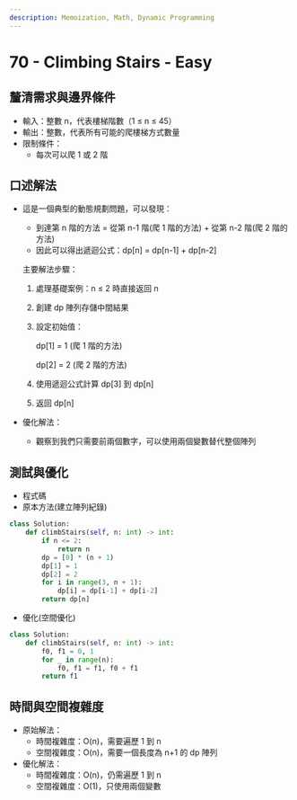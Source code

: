 ```yaml
---
description: Memoization, Math, Dynamic Programming
---
```


# 70 - Climbing Stairs - Easy

## 釐清需求與邊界條件

* 輸入：整數 n，代表樓梯階數（1 ≤ n ≤ 45）
* 輸出：整數，代表所有可能的爬樓梯方式數量
* 限制條件：
  * 每次可以爬 1 或 2 階

## 口述解法

*   這是一個典型的動態規劃問題，可以發現：

    * 到達第 n 階的方法 = 從第 n-1 階(爬 1 階的方法) + 從第 n-2 階(爬 2 階的方法)
    * 因此可以得出遞迴公式：dp\[n] = dp\[n-1] + dp\[n-2]

    主要解法步驟：

    1. 處理基礎案例：n ≤ 2 時直接返回 n
    2. 創建 dp 陣列存儲中間結果
    3.  設定初始值：

        dp\[1] = 1 (爬 1 階的方法)

        dp\[2] = 2 (爬 2 階的方法)
    4. 使用遞迴公式計算 dp\[3] 到 dp\[n]
    5. 返回 dp\[n]
* 優化解法：
  * 觀察到我們只需要前兩個數字，可以使用兩個變數替代整個陣列

## 測試與優化

* 程式碼
* 原本方法(建立陣列紀錄)

```python
class Solution:
    def climbStairs(self, n: int) -> int:
        if n <= 2:
            return n
        dp = [0] * (n + 1)
        dp[1] = 1
        dp[2] = 2
        for i in range(3, n + 1):
            dp[i] = dp[i-1] + dp[i-2]
        return dp[n]
```

* 優化(空間優化)

```python
class Solution:
    def climbStairs(self, n: int) -> int:
        f0, f1 = 0, 1
        for _ in range(n):
            f0, f1 = f1, f0 + f1
        return f1
```

## 時間與空間複雜度

* 原始解法：
  * 時間複雜度：O(n)，需要遍歷 1 到 n
  * 空間複雜度：O(n)，需要一個長度為 n+1 的 dp 陣列
* 優化解法：
  * 時間複雜度：O(n)，仍需遍歷 1 到 n
  * 空間複雜度：O(1)，只使用兩個變數
